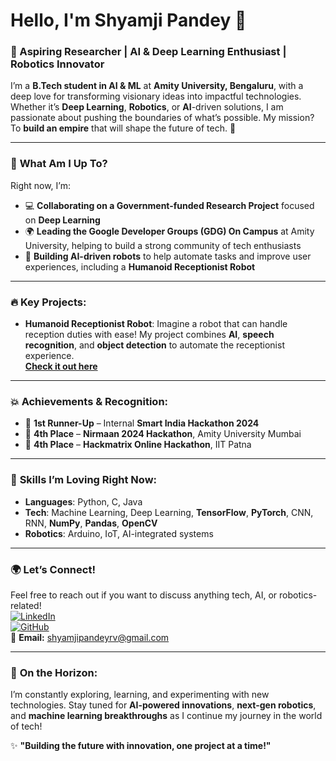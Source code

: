 # Hello, I'm **Shyamji Pandey** 👋  
### 🚀 Aspiring Researcher | AI & Deep Learning Enthusiast | Robotics Innovator  

I’m a **B.Tech student in AI & ML** at **Amity University, Bengaluru**, with a deep love for transforming visionary ideas into impactful technologies. Whether it’s **Deep Learning**, **Robotics**, or **AI**-driven solutions, I am passionate about pushing the boundaries of what’s possible. My mission? To **build an empire** that will shape the future of tech. 🚀

---

### 🌱 **What Am I Up To?**  
Right now, I’m:  
- 💻 **Collaborating on a Government-funded Research Project** focused on **Deep Learning**
- 🌍 **Leading the Google Developer Groups (GDG) On Campus** at Amity University, helping to build a strong community of tech enthusiasts  
- 🤖 **Building AI-driven robots** to help automate tasks and improve user experiences, including a **Humanoid Receptionist Robot**  

---

### 🔥 **Key Projects:**  
- **Humanoid Receptionist Robot**: Imagine a robot that can handle reception duties with ease! My project combines **AI**, **speech recognition**, and **object detection** to automate the receptionist experience.  
  [**Check it out here**](https://www.linkedin.com/posts/shyamji-pandey_amityuniversity-iitpatna-hackingly-activity-7212805705211265024-kElM?utm_source=share&utm_medium=member_desktop)

---

### 💥 **Achievements & Recognition:**  
- 🥈 **1st Runner-Up** – Internal **Smart India Hackathon 2024**  
- 🏅 **4th Place** – **Nirmaan 2024 Hackathon**, Amity University Mumbai  
- 🏅 **4th Place** – **Hackmatrix Online Hackathon**, IIT Patna  

---

### 🧠 **Skills I’m Loving Right Now:**  
- **Languages**: Python, C, Java  
- **Tech**: Machine Learning, Deep Learning, **TensorFlow**, **PyTorch**, CNN, RNN, **NumPy**, **Pandas**, **OpenCV**  
- **Robotics**: Arduino, IoT, AI-integrated systems  

---

### 🌍 **Let’s Connect!**  
Feel free to reach out if you want to discuss anything tech, AI, or robotics-related!  
[![LinkedIn](https://img.shields.io/badge/-LinkedIn-0077B5?style=flat&logo=linkedin&logoColor=white)](https://linkedin.com/in/shyamji-pandey)  
[![GitHub](https://img.shields.io/badge/-GitHub-181717?style=flat&logo=github&logoColor=white)](https://github.com/ShyamRV)  
📧 **Email:** shyamjipandeyrv@gmail.com  

---

### 🔮 **On the Horizon:**  
I’m constantly exploring, learning, and experimenting with new technologies. Stay tuned for **AI-powered innovations**, **next-gen robotics**, and **machine learning breakthroughs** as I continue my journey in the world of tech!  

✨ **"Building the future with innovation, one project at a time!"**  
<!---
ShyamRV/ShyamRV is a ✨ special ✨ repository because its `README.md` (this file) appears on your GitHub profile.
You can click the Preview link to take a look at your changes.
--->
